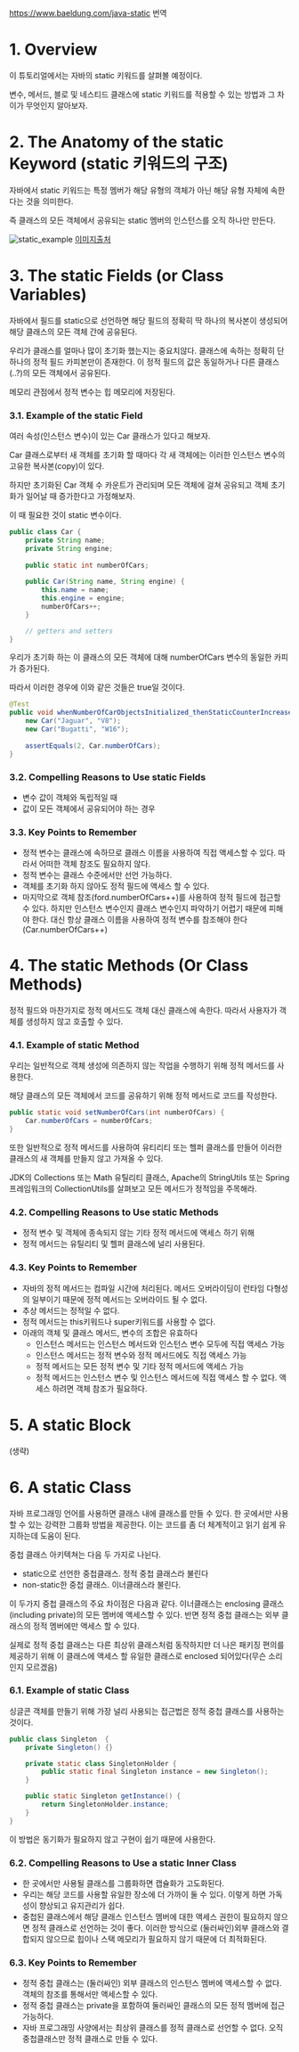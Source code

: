 https://www.baeldung.com/java-static 번역

# 1. Overview

이 튜토리얼에서는 자바의 static 키워드를 살펴볼 예정이다. 

변수, 메서드, 블로 및 네스티드 클래스에 static 키워드를 적용할 수 있는 방법과 그 차이가 무엇인지 알아보자.

# 2. The Anatomy of the static Keyword (static 키워드의 구조)

자바에서 static 키워드는 특정 멤버가 해당 유형의 객체가 아닌 해당 유형 자체에 속한다는 것을 의미한다.

즉 클래스의 모든 객체에서 공유되는 static 멤버의 인스턴스를 오직 하나만 만든다.

![static_example](/assets/static_example_1.jpeg)
[이미지출처](https://www.baeldung.com/java-static)<br/>

# 3. The static Fields (or Class Variables)

자바에서 필드를 static으로 선언하면 해당 필드의 정확히 딱 하나의 복사본이 생성되어 해당 클래스의 모든 객체 간에 공유된다. 

우리가 클래스를 얼마나 많이 초기화 했는지는 중요치않다. 클래스에 속하는 정확히 단 하나의 정적 필드 카피본만이 존재한다. 이 정적 필드의 값은 동일하거나 다른 클래스(..?)의 모든 객체에서 공유된다.

메모리 관점에서 정적 변수는 힙 메모리에 저장된다.

### 3.1. Example of the static Field

여러 속성(인스턴스 변수)이 있는 Car 클래스가 있다고 해보자.

Car 클래스로부터 새 객체를 초기화 할 때마다 각 새 객체에는 이러한 인스턴스 변수의 고유한 복사본(copy)이 있다.

하지만 초기화된 Car 객체 수 카운트가 관리되며 모든 객체에 걸쳐 공유되고 객체 초기화가 일어날 때 증가한다고 가정해보자. 

이 때 필요한 것이 static 변수이다.

```java
public class Car {
    private String name;
    private String engine;
    
    public static int numberOfCars;
    
    public Car(String name, String engine) {
        this.name = name;
        this.engine = engine;
        numberOfCars++;
    }

    // getters and setters
}
```

우리가 초기화 하는 이 클래스의 모든 객체에 대해 numberOfCars 변수의 동일한 카피가 증가된다. 

따라서 이러한 경우에 이와 같은 것들은 true일 것이다.

```java
@Test
public void whenNumberOfCarObjectsInitialized_thenStaticCounterIncreases() {
    new Car("Jaguar", "V8");
    new Car("Bugatti", "W16");
 
    assertEquals(2, Car.numberOfCars);
}
```

### 3.2. Compelling Reasons to Use static Fields

- 변수 값이 객체와 독립적일 때
- 값이 모든 객체에서 공유되어야 하는 경우

### 3.3. Key Points to Remember

- 정적 변수는 클래스에 속하므로 클래스 이름을 사용하여 직접 액세스할 수 있다. 따라서 어떠한 객체 참조도 필요하지 않다.
- 정적 변수는 클래스 수준에서만 선언 가능하다.
- 객체를 초기화 하지 않아도 정적 필드에 액세스 할 수 있다.
- 마지막으로 객체 참조(ford.numberOfCars++)를 사용하여 정적 필드에 접근할 수 있다. 하지만 인스턴스 변수인지 클래스 변수인지 파악하기 어렵기 때문에 피해야 한다. 대신 항상 클래스 이름을 사용하여 정적 변수를 참조해야 한다(Car.numberOfCars++)

# 4. The static Methods (Or Class Methods)

정적 필드와 마찬가지로 정적 메서드도 객체 대신 클래스에 속한다. 따라서 사용자가 객체를 생성하지 않고 호출할 수 있다.

### 4.1. Example of static Method

우리는 일반적으로 객체 생성에 의존하지 않는 작업을 수행하기 위해 정적 메서드를 사용한다. 

해당 클래스의 모든 객체에서 코드를 공유하기 위해 정적 메서드로 코드를 작성한다.

```java
public static void setNumberOfCars(int numberOfCars) {
    Car.numberOfCars = numberOfCars;
}
```

또한 일반적으로 정적 메서드를 사용하여 유티리티 또는 헬퍼 클래스를 만들어 이러한 클래스의 새 객체를 만들지 않고 가져올 수 있다.

JDK의 Collections 또는 Math 유틸리티 클래스, Apache의 StringUtils 또는 Spring 프레임워크의 CollectionUtils를 살펴보고 모든 메서드가 정적임을 주목해라.

### 4.2. Compelling Reasons to Use static Methods

- 정적 변수 및 객체에 종속되지 않는 기타 정적 메서드에 액세스 하기 위해
- 정적 메서드는 유틸리티 및 헬퍼 클래스에 널리 사용된다.

### 4.3. Key Points to Remember

- 자바의 정적 메서드는 컴파일 시간에 처리된다. 메서드 오버라이딩이 런타임 다형성의 일부이기 때문에 정적 메서드는 오버라이드 될 수 없다.
- 추상 메서드는 정적일 수 없다.
- 정적 메서드는 this키워드나 super키워드를 사용할 수 없다.
- 아래의 객체 및 클래스 메서드, 변수의 조합은 유효하다
	- 인스턴스 메서드는 인스턴스 메서드와 인스턴스 변수 모두에 직접 액세스 가능
	- 인스턴스 메서드는 정적 변수와 정적 메서드에도 직접 액세스 가능
	- 정적 메서드는 모든 정적 변수 및 기타 정적 메서드에 액세스 가능
	- 정적 메서드는 인스턴스 변수 및 인스턴스 메서드에 직접 액세스 할 수 없다. 액세스 하려면 객체 참조가 필요하다.

# 5. A static Block
(생략)

# 6. A static Class

자바 프로그래밍 언어를 사용하면 클래스 내에 클래스를 만들 수 있다. 한 곳에서만 사용할 수 있는 강력한 그룹화 방법을 제공한다. 이는 코드를 좀 더 체계적이고 읽기 쉽게 유지하는데 도움이 된다.

중첩 클래스 아키텍쳐는 다음 두 가지로 나뉜다.

- static으로 선언한 중첩클래스. 정적 중첩 클래스라 불린다
- non-static한 중첩 클래스. 이너클래스라 불린다.

이 두가지 중첩 클래스의 주요 차이점은 다음과 같다. 이너클래스는 enclosing 클래스(including private)의 모든 멤버에 액세스할 수 있다. 반면 정적 중첩 클래스는 외부 클래스의 정적 멤버에만 액세스 할 수 있다.

실제로 정적 중첩 클래스는 다른 최상위 클래스처럼 동작하지만 더 나은 패키징 편의를 제공하기 위해 이 클래스에 액세스 할 유일한 클래스로 enclosed 되어있다(무슨 소리인지 모르겠음)

### 6.1. Example of static Class

싱글콘 객체를 만들기 위해 가장 널리 사용되는 접근법은 정적 중첩 클래스를 사용하는 것이다.

```java
public class Singleton  {
    private Singleton() {}

    private static class SingletonHolder {
        public static final Singleton instance = new Singleton();
    }

    public static Singleton getInstance() {
        return SingletonHolder.instance;
    }
}

```

이 방법은 동기화가 필요하지 않고 구현이 쉽기 때문에 사용한다.

### 6.2. Compelling Reasons to Use a static Inner Class

- 한 곳에서만 사용될 클래스를 그룹화하면 캡슐화가 고도화된다.
- 우리는 해당 코드를 사용할 유일한 장소에 더 가까이 둘 수 있다. 이렇게 하면 가독성이 향상되고 유지관리가 쉽다.
- 중첩된 클래스에서 해당 클래스 인스턴스 멤버에 대한 액세스 권한이 필요하지 않으면 정적 클래스로 선언하는 것이 좋다. 이러한 방식으로 (둘러싸인)외부 클래스와 결합되지 않으므로 힙이나 스택 메모리가 필요하지 않기 때문에 더 최적화된다.

### 6.3. Key Points to Remember

- 정적 중첩 클래스는 (둘러싸인) 외부 클래스의 인스턴스 멤버에 액세스할 수 없다. 객체의 참조를 통해서만 액세스할 수 있다.
- 정적 중첩 클래스는 private을 포함하여 둘러싸인 클래스의 모든 정적 멤버에 접근 가능하다. 
- 자바 프로그래밍 사양에서는 최상위 클래스를 정적 클래스로 선언할 수 없다. 오직 중첩클래스만 정적 클래스로 만들 수 있다.










